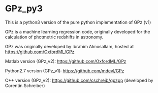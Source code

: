 # GPz_py3
This is a python3 version of the pure python implementation of GPz (v1)

GPz is a machine learning regression code, originally developed for the calculation of photmetric redshifts in astronomy.

GPz was originally developed by Ibrahim Almosallam, hosted at https://github.com/OxfordML/GPz

Matlab version (GPz_v2): https://github.com/OxfordML/GPz

Python2.7 version (GPz_v1): https://github.com/mdevl/GPz

C++ version (GPz_v2): https://github.com/cschreib/gpzpp (developed by Corentin Schreiber)



